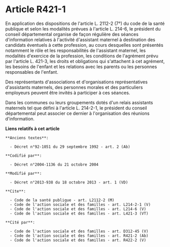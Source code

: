 # Article R421-1

En application des dispositions de l'article L. 2112-2 (7°) du code de la santé publique et selon les modalités prévues à
l'article L. 214-6, le président du conseil départemental organise de façon régulière des séances d'information relatives à
l'activité d'assistant maternel à destination des candidats éventuels à cette profession, au cours desquelles sont présentés
notamment le rôle et les responsabilités de l'assistant maternel, les modalités d'exercice de la profession, les conditions
de l'agrément prévu par l'article L. 421-3, les droits et obligations qui s'attachent à cet agrément, les besoins de l'enfant
et les relations avec les parents ou les personnes responsables de l'enfant. 

Des représentants d'associations et d'organisations représentatives d'assistants maternels, des personnes morales et des
particuliers employeurs peuvent être invités à participer à ces séances. 

Dans les communes ou leurs groupements dotés d'un relais assistants maternels tel que défini à l'article L. 214-2-1, le
président du conseil départemental peut associer ce dernier à l'organisation des réunions d'information.

**Liens relatifs à cet article**

	**Anciens textes**:

	  - Décret n°92-1051 du 29 septembre 1992 - art. 2 (Ab)

	**Codifié par**:

	  - Décret n°2004-1136 du 21 octobre 2004

	**Modifié par**:

	  - Décret n°2013-938 du 18 octobre 2013 - art. 1 (VD)

	**Cite**:

	  - Code de la santé publique - art. L2112-2 (M)
	  - Code de l'action sociale et des familles - art. L214-2-1 (V)
	  - Code de l'action sociale et des familles - art. L214-6 (V)
	  - Code de l'action sociale et des familles - art. L421-3 (VT)

	**Cité par**:

	  - Code de l'action sociale et des familles - art. D312-45 (V)
	  - Code de l'action sociale et des familles - art. R421-2 (Ab)
	  - Code de l'action sociale et des familles - art. R422-2 (V)
